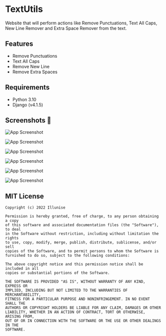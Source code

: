 
# TextUtils

Website that will perform actions like Remove Punctuations, Text All Caps, New Line Remover and Extra Space Remover from the text.
## Features
 - Remove Punctuations
 - Text All Caps
 - Remove New Line
 - Remove Extra Spaces

## Requirements
 - Python 3.10
 - Django (v4.1.5)
## Screenshots 📌

![App Screenshot](https://i.postimg.cc/T3Cf2kB2/Screenshot-2023-02-09-at-3-45-41-PM.png)

![App Screenshot](https://i.postimg.cc/P5cfYSJT/Screenshot-2023-02-09-at-3-46-14-PM.png)

![App Screenshot](https://i.postimg.cc/qvgypDWT/Screenshot-2023-02-09-at-3-46-20-PM.png)

![App Screenshot](https://i.postimg.cc/SNxzGtSM/Screenshot-2023-02-09-at-3-46-27-PM.png)

![App Screenshot](https://i.postimg.cc/mrybJBV2/Screenshot-2023-02-09-at-3-47-06-PM.png)

![App Screenshot](https://i.postimg.cc/qqXSMvhz/Screenshot-2023-02-09-at-3-47-09-PM.png)
## MIT License

```LICENSE
Copyright (c) 2022 Illunise

Permission is hereby granted, free of charge, to any person obtaining a copy
of this software and associated documentation files (the "Software"), to deal
in the Software without restriction, including without limitation the rights
to use, copy, modify, merge, publish, distribute, sublicense, and/or sell
copies of the Software, and to permit persons to whom the Software is
furnished to do so, subject to the following conditions:

The above copyright notice and this permission notice shall be included in all
copies or substantial portions of the Software.

THE SOFTWARE IS PROVIDED "AS IS", WITHOUT WARRANTY OF ANY KIND, EXPRESS OR
IMPLIED, INCLUDING BUT NOT LIMITED TO THE WARRANTIES OF MERCHANTABILITY,
FITNESS FOR A PARTICULAR PURPOSE AND NONINFRINGEMENT. IN NO EVENT SHALL THE
AUTHORS OR COPYRIGHT HOLDERS BE LIABLE FOR ANY CLAIM, DAMAGES OR OTHER
LIABILITY, WHETHER IN AN ACTION OF CONTRACT, TORT OR OTHERWISE, ARISING FROM,
OUT OF OR IN CONNECTION WITH THE SOFTWARE OR THE USE OR OTHER DEALINGS IN THE
SOFTWARE.

```
